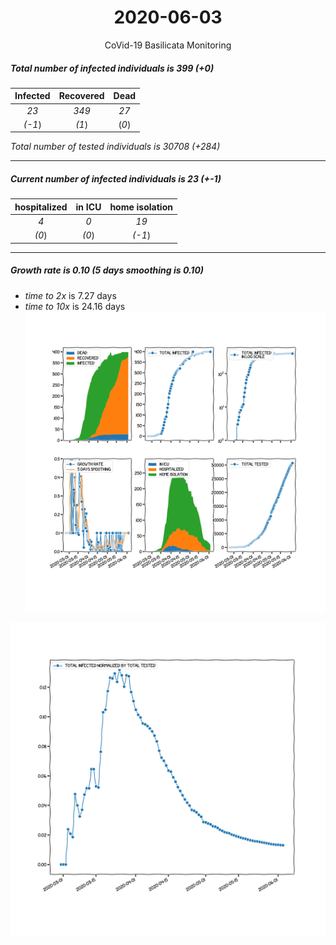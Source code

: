 <div align='center'>

# 2020-06-03
CoVid-19 Basilicata Monitoring
</div>

##### Total number of infected individuals is 399 (+0)
Infected | Recovered | Dead
:---: | :---: | :---:
*23* | *349* | *27*
*(-1*) | *(1*) | (*0*)

*Total number of tested individuals is 30708 (+284)*
***
##### Current number of infected individuals is 23 (+-1)
hospitalized | in ICU | home isolation
:---: | :---: | :---:
*4* |*0* |*19*
*(0*) |*(0*) |*(-1*)
***
##### Growth rate is 0.10 (5 days smoothing is 0.10)
- *time to 2x* is 7.27 days
- *time to 10x* is 24.16 days
![stats][stats]

![infected_normalized][infected_normalized]

[stats]: stats_Basilicata.png
[infected_normalized]: infected_normalized_Basilicata.png
